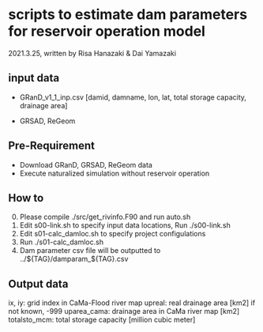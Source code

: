 # scripts to estimate dam parameters for reservoir operation model
2021.3.25, written by Risa Hanazaki & Dai Yamazaki

## input data
- GRanD_v1_1_inp.csv
[damid, damname, lon, lat, total storage capacity, drainage area]

- GRSAD, ReGeom

## Pre-Requirement 
- Download GRanD, GRSAD, ReGeom data
- Execute naturalized simulation without reservoir operation

## How to
0. Please compile ./src/get_rivinfo.F90 and run auto.sh
1. Edit s00-link.sh to specify input data locations, Run ./s00-link.sh 
2. Edit s01-calc_damloc.sh to specify project configulations
3. Run ./s01-calc_damloc.sh
4. Dam parameter csv file will be outputted to ../${TAG}/damparam_${TAG}.csv

## Output data
ix, iy: grid index in CaMa-Flood river map
upreal: real drainage area [km2]
        if not known, -999
uparea_cama: drainage area in CaMa river map [km2]
totalsto_mcm: total storage capacity [million cubic meter]
